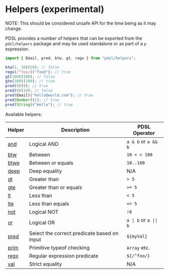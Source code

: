 # Helpers (experimental)

NOTE: This should be considered unsafe API for the time being as it may change.

PDSL provides a number of helpers that can be exported from the `pdsl/helpers` package and may be used standalone or as part of a `p` expression.

```js
import { Email, pred, btw, gt, regx } from "pdsl/helpers";

btw(1, 10)(20); // false
regx(/^foo/)("food"); // true
gt(100)(100); // false
gte(100)(100); // true
pred(9)(9); // true
pred(9)(10); // false
pred(Email)("hello@world.com"); // true
pred(Number)(1); // true
pred(String)("Hello"); // true
```

Available helpers:

| Helper        | Description                                 | PDSL Operator          |
| ------------- | ------------------------------------------- | ---------------------- |
| [and](#and)   | Logical AND                                 | `a & b` or `a && b`    |
| [btw](#btw)   | Between                                     | `10 < < 100`           |
| [btwe](#btwe) | Between or equals                           | `10..100`              |
| [deep](#deep) | Deep equality                               | N/A                    |
| [gt](#gt)     | Greater than                                | `> 5`                  |
| [gte](#gte)   | Greater than or equals                      | `>= 5`                 |
| [lt](#lt)     | Less than                                   | `< 5`                  |
| [lte](#lte)   | Less than equals                            | `<= 5`                 |
| [not](#not)   | Logical NOT                                 | `!6`                   |
| [or](#or)     | Logical OR                                  | `a \| b` or `a \|\| b` |
| [pred](#pred) | Select the correct predicate based on input | `${myVal}`             |
| [prim](#prim) | Primitive typeof checking                   | `Array` etc.           |
| [regx](#regx) | Regular expression predicate                | `${/^foo/}`            |
| [val](#val)   | Strict equality                             | N/A                    |
